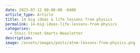 ```yaml
---
date: 2023-07-12 00:00:00 -0400
article_type: Article
title: 14 big ideas & life lessons from physics
permalink: 14-big-ideas-life-lessons-from-physics
categories:
  - Stoic-Street-Smarts-Newsletter
description:
image: /assets/images/posts/atom-lessons-from-physics.png
---
```

